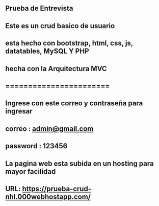 ## Prueba de Entrevista

## Este es un crud basico de usuario 
## esta hecho con bootstrap, html, css, js, datatables, MySQL Y PHP
## hecha con la Arquitectura MVC 

## =======================

## Ingrese con este correo y contraseña para ingresar
## correo : admin@gmail.com
## password : 123456

## La pagina web esta subida en un hosting para mayor facilidad 
## URL: https://prueba-crud-nhl.000webhostapp.com/